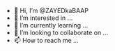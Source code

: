 - 👋 Hi, I’m @ZAYEDkaBAAP
- 👀 I’m interested in ...
- 🌱 I’m currently learning ...
- 💞️ I’m looking to collaborate on ...
- 📫 How to reach me ...

<!---
ZAYEDkaBAAP/ZAYEDkaBAAP is a ✨ special ✨ repository because its `README.md` (this file) appears on your GitHub profile.
You can click the Preview link to take a look at your changes.
--->
